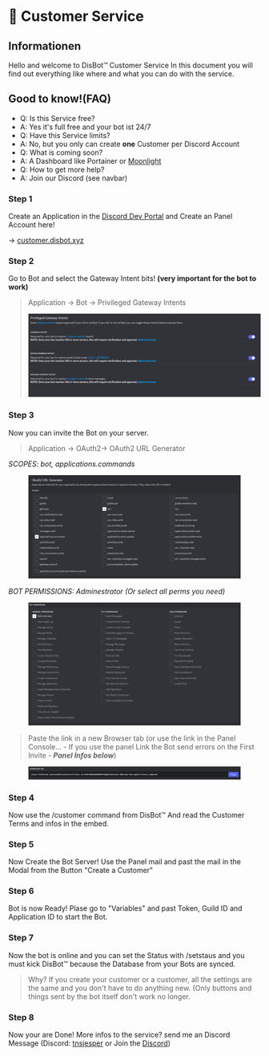 # 🤖 Customer Service

## Informationen

Hello and welcome to DisBot™ Customer Service In this document you will find out everything like where and what you can do with the service.

## Good to know!(FAQ)

* Q: Is this Service free?
* A: Yes it's full free and your bot ist 24/7
* Q: Have this Service limits?
* A: No, but you only can create **one** Customer per Discord Account
* Q: What is coming soon?
* A: A Dashboard like Portainer or [Moonlight](https://moonlightpanel.xyz)
* Q: How to get more help?
* A: Join our Discord (see navbar)

### Step 1

Create an Application in the [Discord Dev Portal](https://discord.dev) and Create an Panel Account here!

\-> [customer.disbot.xyz](https://customer.disbot.xyz/)

### Step 2

Go to Bot and select the Gateway Intent bits! **(very important for the bot to work)**

> Application -> Bot -> Privileged Gateway Intents
>
> ![](<../.gitbook/assets/image (28).png>)

### Step 3

Now you can invite the Bot on your server.

> Application -> OAuth2-> OAuth2 URL Generator

_SCOPES: bot, applications.commands_

<figure><img src="../.gitbook/assets/image (29).png" alt=""><figcaption></figcaption></figure>

_BOT PERMISSIONS: Adminestrator (Or select all perms you need)_

<figure><img src="../.gitbook/assets/image (30).png" alt=""><figcaption></figcaption></figure>

> Paste the link in a new Browser tab (or use the link in the Panel Console... - If you use the panel Link the Bot send errors on the First Invite - _**Panel Infos below**_)

<figure><img src="../.gitbook/assets/image (32).png" alt=""><figcaption></figcaption></figure>

### Step 4

Now use the /customer command from DisBot™ And read the Customer Terms and infos in the embed.

### Step 5

Now Create the Bot Server! Use the Panel mail and past the mail in the Modal from the Button "Create a Customer"

### Step 6

Bot is now Ready! Plase go to "Variables" and past Token, Guild ID and Application ID to start the Bot.

### Step 7

Now the bot is online and you can set the Status with /setstaus and you must kick DisBot™ because the Database from your Bots are synced.

> Why? If you create your customer or a customer, all the settings are the same and you don't have to do anything new. (Only buttons and things sent by the bot itself don't work no longer.

### Step 8

Now your are Done! More infos to the service? send me an Discord Message (Discord: [tnsjesper](https://tnsjesper.xyz) or Join the [Discord](https://discord.gg/disbots))

